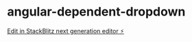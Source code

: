 # angular-dependent-dropdown

[Edit in StackBlitz next generation editor ⚡️](https://stackblitz.com/~/github.com/satzapp/angular-dependent-dropdown)